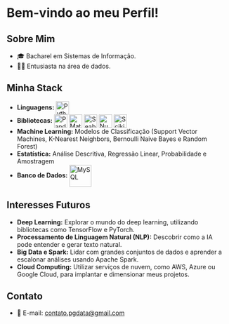 # Bem-vindo ao meu Perfil!

## Sobre Mim

- 🎓 Bacharel em Sistemas de Informação.
- 👨‍💻 Entusiasta na área de dados.

## Minha Stack
- **Linguagens:** <img align="center" alt="Python" height="30" widht="40" src="https://img.shields.io/badge/python-3670A0?style=for-the-badge&logo=python&logoColor=ffdd54" />
- **Bibliotecas:** <img align="center" alt="Pandas" height="30" widht="40" src="https://cdn.jsdelivr.net/gh/devicons/devicon/icons/pandas/pandas-original.svg" /> <img align="center" alt="Matplotlib" height="30" widht="40" src="https://upload.wikimedia.org/wikipedia/commons/8/84/Matplotlib_icon.svg" /> <img align="center" alt="Seaborn" height="30" widht="40" src="https://seaborn.pydata.org/_images/logo-mark-lightbg.svg" /> <img align="center" alt="Numpy" height="30" widht="40" src="https://cdn.jsdelivr.net/gh/devicons/devicon/icons/numpy/numpy-original.svg" /> <img align="center" alt="Scikit_learn" height="30" widht="40" src="https://upload.wikimedia.org/wikipedia/commons/0/05/Scikit_learn_logo_small.svg" />
- **Machine Learning:** Modelos de Classificação (Support Vector Machines, K-Nearest Neighbors, Bernoulli Naive Bayes e Random Forest)
- **Estatística:** Análise Descritiva, Regressão Linear, Probabilidade e Amostragem
- **Banco de Dados:** <img align="center" alt="MySQL" height="50" widht="60" src="https://cdn.jsdelivr.net/gh/devicons/devicon/icons/mysql/mysql-original-wordmark.svg" />

## Interesses Futuros
- **Deep Learning:** Explorar o mundo do deep learning, utilizando bibliotecas como TensorFlow e PyTorch.
- **Processamento de Linguagem Natural (NLP):** Descobrir como a IA pode entender e gerar texto natural.
- **Big Data e Spark:** Lidar com grandes conjuntos de dados e aprender a escalonar análises usando Apache Spark.
- **Cloud Computing:** Utilizar serviços de nuvem, como AWS, Azure ou Google Cloud, para implantar e dimensionar meus projetos.

## Contato
- 📧 E-mail: [contato.pgdata@gmail.com](mailto:contato.pgdata@gmail.com)
